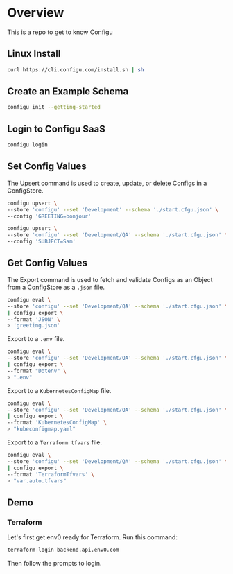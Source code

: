 # Overview
This is a repo to get to know Configu

## Linux Install

```bash
curl https://cli.configu.com/install.sh | sh
```

## Create an Example Schema

```bash
configu init --getting-started
```

## Login to Configu SaaS

```bash
configu login
```

## Set Config Values

The Upsert command is used to create, update, or delete Configs in a ConfigStore.

```bash
configu upsert \
--store 'configu' --set 'Development' --schema './start.cfgu.json' \
--config 'GREETING=bonjour'

configu upsert \
--store 'configu' --set 'Development/QA' --schema './start.cfgu.json' \
--config 'SUBJECT=Sam'
```

## Get Config Values

The Export command is used to fetch and validate Configs as an Object from a ConfigStore as a `.json` file.

```bash
configu eval \
--store 'configu' --set 'Development/QA' --schema './start.cfgu.json' \
| configu export \
--format 'JSON' \
> 'greeting.json'
```

Export to a `.env` file.

```bash
configu eval \
--store 'configu' --set 'Development/QA' --schema './start.cfgu.json' \
| configu export \
--format "Dotenv" \
> ".env"
```

Export to a `KubernetesConfigMap` file.

```bash
configu eval \
--store 'configu' --set 'Development/QA' --schema './start.cfgu.json' \
| configu export \
--format 'KubernetesConfigMap' \
> "kubeconfigmap.yaml"
```

Export to a `Terraform tfvars` file.

```bash
configu eval \
--store 'configu' --set 'Development/QA' --schema './start.cfgu.json' \
| configu export \
--format 'TerraformTfvars' \
> "var.auto.tfvars"
```


## Demo

### Terraform

Let's first get env0 ready for Terraform. Run this command:
```bash
terraform login backend.api.env0.com
```

Then follow the prompts to login.

